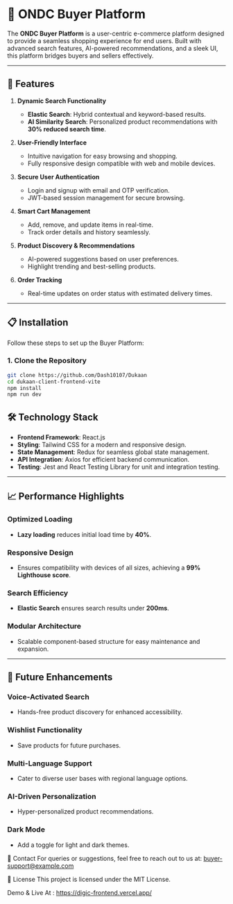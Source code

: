 # 🛒 ONDC Buyer Platform  

The **ONDC Buyer Platform** is a user-centric e-commerce platform designed to provide a seamless shopping experience for end users. Built with advanced search features, AI-powered recommendations, and a sleek UI, this platform bridges buyers and sellers effectively.  

---

## 🚀 Features  

1. **Dynamic Search Functionality**  
   - **Elastic Search**: Hybrid contextual and keyword-based results.  
   - **AI Similarity Search**: Personalized product recommendations with **30% reduced search time**.  

2. **User-Friendly Interface**  
   - Intuitive navigation for easy browsing and shopping.  
   - Fully responsive design compatible with web and mobile devices.  

3. **Secure User Authentication**  
   - Login and signup with email and OTP verification.  
   - JWT-based session management for secure browsing.  

4. **Smart Cart Management**  
   - Add, remove, and update items in real-time.  
   - Track order details and history seamlessly.  

5. **Product Discovery & Recommendations**  
   - AI-powered suggestions based on user preferences.  
   - Highlight trending and best-selling products.  

6. **Order Tracking**  
   - Real-time updates on order status with estimated delivery times.  

---

## 📋 Installation  

Follow these steps to set up the Buyer Platform:  

### 1. Clone the Repository  
```bash  
git clone https://github.com/Dash10107/Dukaan
cd dukaan-client-frontend-vite  
npm install  
npm run dev
```

## 🛠️ Technology Stack  

- **Frontend Framework**: React.js  
- **Styling**: Tailwind CSS for a modern and responsive design.  
- **State Management**: Redux for seamless global state management.  
- **API Integration**: Axios for efficient backend communication.  
- **Testing**: Jest and React Testing Library for unit and integration testing.  

---

## 📈 Performance Highlights  

### Optimized Loading  
- **Lazy loading** reduces initial load time by **40%**.  

### Responsive Design  
- Ensures compatibility with devices of all sizes, achieving a **99% Lighthouse score**.  

### Search Efficiency  
- **Elastic Search** ensures search results under **200ms**.  

### Modular Architecture  
- Scalable component-based structure for easy maintenance and expansion.  

---

## 🌟 Future Enhancements  

### Voice-Activated Search  
- Hands-free product discovery for enhanced accessibility.  

### Wishlist Functionality  
- Save products for future purchases.  

### Multi-Language Support  
- Cater to diverse user bases with regional language options.  

### AI-Driven Personalization  
- Hyper-personalized product recommendations.  

### Dark Mode  
- Add a toggle for light and dark themes.  


📧 Contact
For queries or suggestions, feel free to reach out to us at:
buyer-support@example.com

📄 License
This project is licensed under the MIT License.

Demo & Live At : 
https://digic-frontend.vercel.app/
